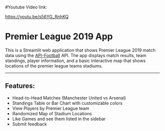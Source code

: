 #Youtube Video link:

https://youtu.be/s56YG_RnhKQ


# Premier League 2019  App

This is a Streamlit web application
that shows Premier League 2019 match data 
using the [API-Football](https://www.api-football.com/) API. The app displays match results, team standings, player information, and a basic interactive map that shows locations of the premier league teams stadiums.

---

##  Features:

- Head-to-Head Matches (Manchester United vs Arsenal)
- Standings Table or Bar Chart with customizable colors
- View Players by Premier League team
- Randomized Map of Stadium Locations
- Like Games and see them listed in the sidebar
- Submit feedback 
